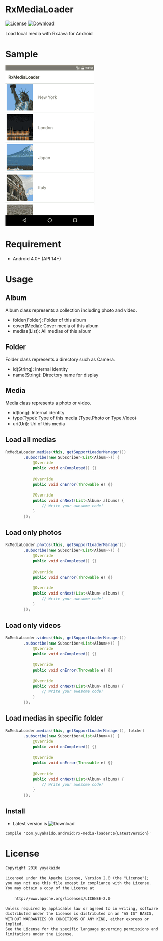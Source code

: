 # RxMediaLoader

[![License](https://img.shields.io/badge/License-Apache%202.0-blue.svg)](https://opensource.org/licenses/Apache-2.0)
[![Download](https://api.bintray.com/packages/yuyakaido/maven/RxMediaLoader/images/download.svg)](https://bintray.com/yuyakaido/maven/RxMediaLoader/_latestVersion)

Load local media with RxJava for Android

# Sample

![sample](https://github.com/yuyakaido/RxMediaLoader/blob/master/sample.gif)

# Requirement

- Android 4.0+ (API 14+)

# Usage

## Album

Album class represents a collection including photo and video.

- folder(Folder): Folder of this album
- cover(Media): Cover media of this album
- medias(List<Media>): All medias of this album

## Folder

Folder class represents a directory such as Camera.

- id(String): Internal identity
- name(String): Directory name for display

## Media

Media class represents a photo or video.

- id(long): Internal identity
- type(Type): Type of this media (Type.Photo or Type.Video)
- uri(Uri): Uri of this media

## Load all medias

```java
RxMediaLoader.medias(this, getSupportLoaderManager())
        .subscribe(new Subscriber<List<Album>>() {
            @Override
            public void onCompleted() {}

            @Override
            public void onError(Throwable e) {}

            @Override
            public void onNext(List<Album> albums) {
                // Write your awesome code!
            }
        });
```

## Load only photos

```java
RxMediaLoader.photos(this, getSupportLoaderManager())
        .subscribe(new Subscriber<List<Album>>() {
            @Override
            public void onCompleted() {}

            @Override
            public void onError(Throwable e) {}

            @Override
            public void onNext(List<Album> albums) {
                // Write your awesome code!
            }
        });
```

## Load only videos

```java
RxMediaLoader.videos(this, getSupportLoaderManager())
        .subscribe(new Subscriber<List<Album>>() {
            @Override
            public void onCompleted() {}

            @Override
            public void onError(Throwable e) {}

            @Override
            public void onNext(List<Album> albums) {
                // Write your awesome code!
            }
        });
```

## Load medias in specific folder

```java
RxMediaLoader.medias(this, getSupportLoaderManager(), folder)
        .subscribe(new Subscriber<List<Album>>() {
            @Override
            public void onCompleted() {}

            @Override
            public void onError(Throwable e) {}

            @Override
            public void onNext(List<Album> albums) {
                // Write your awesome code!
            }
        });
```

## Install

- Latest version is ![Download](https://api.bintray.com/packages/yuyakaido/maven/RxMediaLoader/images/download.svg)

```
compile 'com.yuyakaido.android:rx-media-loader:${LatestVersion}'
```

# License

```
Copyright 2016 yuyakaido

Licensed under the Apache License, Version 2.0 (the "License");
you may not use this file except in compliance with the License.
You may obtain a copy of the License at

    http://www.apache.org/licenses/LICENSE-2.0

Unless required by applicable law or agreed to in writing, software
distributed under the License is distributed on an "AS IS" BASIS,
WITHOUT WARRANTIES OR CONDITIONS OF ANY KIND, either express or implied.
See the License for the specific language governing permissions and
limitations under the License.
```
